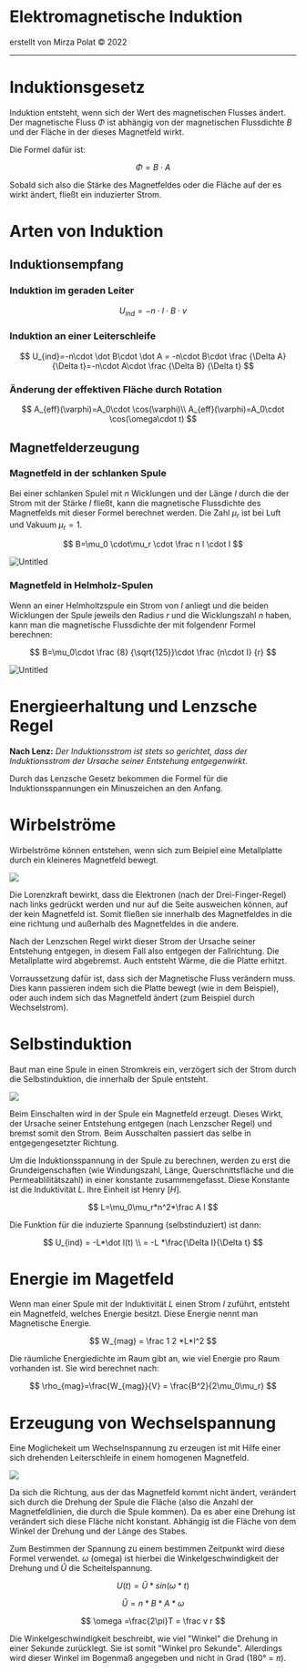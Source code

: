 # Elektromagnetische Induktion

erstellt von Mirza Polat ©️ 2022

---

# Induktionsgesetz

Induktion entsteht, wenn sich der Wert des magnetischen Flusses ändert. Der magnetische Fluss $\Phi$ ist abhängig von der magnetischen Flussdichte $B$ und der Fläche in der dieses Magnetfeld wirkt.

Die Formel dafür ist:

$$
\Phi=B\cdot A
$$

Sobald sich also die Stärke des Magnetfeldes oder die Fläche auf der es wirkt ändert, fließt ein induzierter Strom.

# Arten von Induktion

## Induktionsempfang

### Induktion im geraden Leiter

$$
U_{ind}=-n\cdot l \cdot B\cdot v
$$

### Induktion an einer Leiterschleife

$$
U_{ind}=-n\cdot \dot B\cdot \dot A = -n\cdot B\cdot \frac {\Delta A} {\Delta t}=-n\cdot A\cdot \frac {\Delta B} {\Delta t}
$$

### Änderung der effektiven Fläche durch Rotation

$$
A_{eff}(\varphi)=A_0\cdot \cos(\varphi)\\
A_{eff}(\varphi)=A_0\cdot \cos(\omega\cdot t)
$$

## Magnetfelderzeugung

### Magnetfeld in der schlanken Spule

Bei einer schlanken Spulel mit $n$ Wicklungen und der Länge $l$ durch die der Strom mit der Stärke $I$ fließt, kann die magnetische Flussdichte des Magnetfelds mit dieser Formel berechnet werden. Die Zahl $\mu_r$ ist bei Luft und Vakuum $\mu_r=1$.

$$
B=\mu_0 \cdot\mu_r \cdot \frac n l \cdot I
$$

![Untitled](Elektromagnetische%20Induktion%207248c9b4f964405c85c9681753d9d80d/Untitled.png)

### Magnetfeld in Helmholz-Spulen

Wenn an einer Helmholtzspule ein Strom von $I$ anliegt und die beiden Wicklungen der Spule jeweils den Radius $r$ und die Wicklungszahl $n$ haben, kann man die magnetische Flussdichte der mit folgendenr Formel berechnen:

$$
B=\mu_0\cdot \frac {8} {\sqrt{125}}\cdot \frac {n\cdot I} {r}
$$

![Untitled](Elektromagnetische%20Induktion%207248c9b4f964405c85c9681753d9d80d/Untitled%201.png)

# Energieerhaltung und Lenzsche Regel

**Nach Lenz:** *Der Induktionsstrom ist stets so gerichtet, dass der Induktionsstrom der Ursache seiner Entstehung entgegenwirkt.*

Durch das Lenzsche Gesetz bekommen die Formel für die Induktionsspannungen ein Minuszeichen an den Anfang.

# Wirbelströme

Wirbelströme können entstehen, wenn sich zum Beipiel eine Metallplatte durch ein kleineres Magnetfeld bewegt. 

![](Elektromagnetische%20Induktion%207248c9b4f964405c85c9681753d9d80d/Untitled%202.png)

Die Lorenzkraft bewirkt, dass die Elektronen (nach der Drei-Finger-Regel) nach links gedrückt werden und nur auf die Seite ausweichen können, auf der kein Magnetfeld ist. Somit fließen sie innerhalb des Magnetfeldes in die eine richtung und außerhalb des Magnetfeldes in die andere.

Nach der Lenzschen Regel wirkt dieser Strom der Ursache seiner Entstehung entgegen, in diesem Fall also entgegen der Fallrichtung. Die Metallplatte wird abgebremst. Auch entsteht Wärme, die die Platte erhitzt.

Vorraussetzung dafür ist, dass sich der Magnetische Fluss verändern muss. Dies kann passieren indem sich die Platte bewegt (wie in dem Beispiel), oder auch indem sich das Magnetfeld ändert (zum Beispiel durch Wechselstrom).

# Selbstinduktion

Baut man eine Spule in einen Stromkreis ein, verzögert sich der Strom durch die Selbstinduktion, die innerhalb der Spule entsteht.

![](Elektromagnetische%20Induktion%207248c9b4f964405c85c9681753d9d80d/Untitled%203.png)

Beim Einschalten wird in der Spule ein Magnetfeld erzeugt. Dieses Wirkt, der Ursache seiner Entstehung entgegen (nach Lenzscher Regel) und bremst somit den Strom. Beim Ausschalten passiert das selbe in entgegengesetzter Richtung.

Um die Induktionsspannung in der Spule zu berechnen, werden zu erst die Grundeigenschaften (wie Windungszahl, Länge, Querschnittsfläche und die Permeablilitätszahl) in einer konstante zusammengefasst. Diese Konstante ist die Induktivität $L$. Ihre Einheit ist Henry $[H]$.

$$
L=\mu_0\mu_r*n^2*\frac A l
$$

Die Funktion für die induzierte Spannung (selbstinduziert) ist dann:

$$
U_{ind} = -L*\dot I(t) \\
= -L *\frac{\Delta I}{\Delta t}
$$

# Energie im Magetfeld

Wenn man einer Spule mit der Induktivität $L$ einen Strom $I$ zuführt, entsteht ein Magnetfeld, welches Energie besitzt. Diese Energie nennt man Magnetische Energie.

$$
W_{mag} = \frac 1 2 *L*I^2
$$

Die räumliche Energiedichte im Raum gibt an, wie viel Energie pro Raum vorhanden ist. Sie wird berechnet nach:

$$
\rho_{mag}=\frac{W_{mag}}{V} = \frac{B^2}{2\mu_0\mu_r}
$$

# Erzeugung von Wechselspannung

Eine Moglichekeit um Wechselnspannung zu erzeugen ist mit Hilfe einer sich drehenden Leiterschleife in einem homogenen Magnetfeld.

![](Elektromagnetische%20Induktion%207248c9b4f964405c85c9681753d9d80d/Untitled%204.png)

Da sich die Richtung, aus der das Magnetfeld kommt nicht ändert, verändert sich durch die Drehung der Spule die Fläche (also die Anzahl der Magnetfeldlinien, die durch die Spule kommen). Da es aber eine Drehung ist verändert sich diese Fläche nicht konstant. Abhängig ist die Fläche von dem Winkel der Drehung und der Länge des Stabes.

Zum Bestimmen der Spannung zu einem bestimmen Zeitpunkt wird diese Formel verwendet. $\omega$ (omega) ist hierbei die Winkelgeschwindigkeit der Drehung und $\hat U$ die Scheitelspannung.

$$
U(t)=\hat{U}*sin(\omega*t)
$$

$$
\hat U =n*B*A*\omega
$$

$$
\omega =\frac{2\pi}T = \frac v r
$$

Die Winkelgeschwindigkeit beschreibt, wie viel "Winkel" die Drehung in einer Sekunde zurücklegt. Sie ist somit "Winkel pro Sekunde". Allerdings wird dieser Winkel im Bogenmaß angegeben und nicht in Grad (180° = $\pi$).